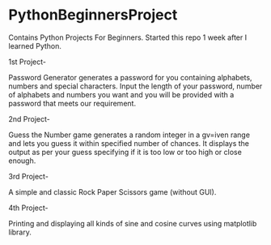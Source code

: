 # PythonBeginnersProject
Contains Python Projects For Beginners.
Started this repo 1 week after I learned Python.

1st Project-

Password Generator generates a password for you containing alphabets, numbers and special characters. Input the length of your password, number of alphabets and numbers you want and you will be provided with a password that meets our requirement.

2nd Project-

Guess the Number game generates a random integer in a gv=iven range and lets you guess it within specified number of chances. It displays the output as per your guess specifying if it is too low or too high or close enough.

3rd Project-

A simple and classic Rock Paper Scissors game (without GUI).

4th Project-

Printing and displaying all kinds of sine and cosine curves using matplotlib library.
